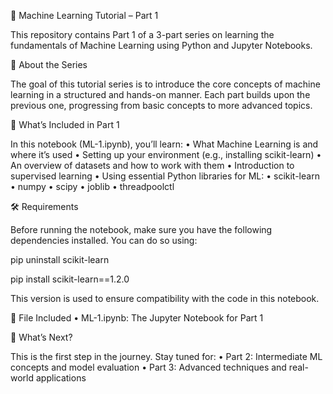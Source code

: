 📘 Machine Learning Tutorial – Part 1

This repository contains Part 1 of a 3-part series on learning the fundamentals of Machine Learning using Python and Jupyter Notebooks.

🧠 About the Series

The goal of this tutorial series is to introduce the core concepts of machine learning in a structured and hands-on manner. Each part builds upon the previous one, progressing from basic concepts to more advanced topics.

📁 What’s Included in Part 1

In this notebook (ML-1.ipynb), you’ll learn:
 • What Machine Learning is and where it’s used
 • Setting up your environment (e.g., installing scikit-learn)
 • An overview of datasets and how to work with them
 • Introduction to supervised learning
 • Using essential Python libraries for ML:
 • scikit-learn
 • numpy
 • scipy
 • joblib
 • threadpoolctl

🛠 Requirements

Before running the notebook, make sure you have the following dependencies installed. You can do so using:

pip uninstall scikit-learn

pip install scikit-learn==1.2.0

This version is used to ensure compatibility with the code in this notebook.

📄 File Included
 • ML-1.ipynb: The Jupyter Notebook for Part 1

🚀 What’s Next?

This is the first step in the journey. Stay tuned for:
 • Part 2: Intermediate ML concepts and model evaluation
 • Part 3: Advanced techniques and real-world applications
